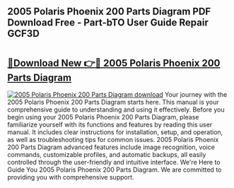 ## 2005 Polaris Phoenix 200 Parts Diagram PDF Download Free - Part-bTO User Guide Repair GCF3D

# <h2><a href="http://dfqzs6.blite.top/?on=2005+Polaris+Phoenix+200+Parts+Diagram">🔗Download New 👉🔴 2005 Polaris Phoenix 200 Parts Diagram</a></h2>

[![2005 Polaris Phoenix 200 Parts Diagram download](https://i.imgur.com/lujVjoI.png)](http://dfqzs6.blite.top/?on=2005+Polaris+Phoenix+200+Parts+Diagram)
Your journey with the 2005 Polaris Phoenix 200 Parts Diagram starts here. This manual is your comprehensive guide to understanding and using it effectively. Before you begin using your 2005 Polaris Phoenix 200 Parts Diagram, please familiarize yourself with its functions and features by reading this user manual. It includes clear instructions for installation, setup, and operation, as well as troubleshooting tips for common issues. 2005 Polaris Phoenix 200 Parts Diagram advanced features include image recognition, voice commands, customizable profiles, and automatic backups, all easily controlled through the user-friendly and intuitive interface. We're Here to Guide You 2005 Polaris Phoenix 200 Parts Diagram. We are committed to providing you with comprehensive support.
